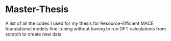 # Master-Thesis
A list of all the codes I used for my thesis for Resource-Efficient MACE foundational models fine-tuning without having to run DFT calculations from scratch to create new data
